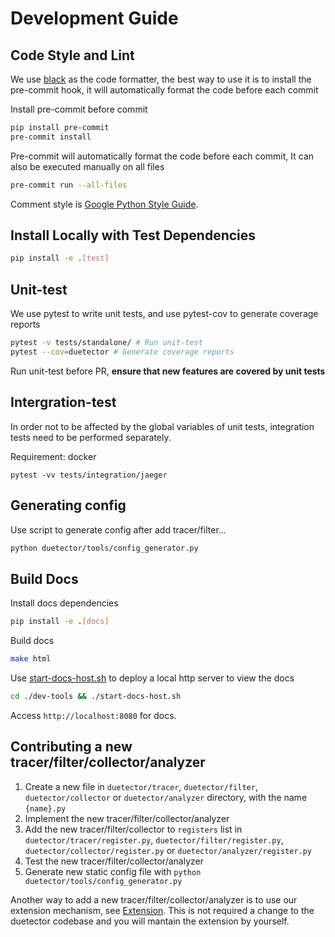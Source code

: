# Development Guide

## Code Style and Lint

We use [black](https://github.com/psf/black) as the code formatter, the best way to use it is to install the pre-commit hook, it will automatically format the code before each commit

Install pre-commit before commit

```bash
pip install pre-commit
pre-commit install
```

Pre-commit will automatically format the code before each commit, It can also be executed manually on all files

```bash
pre-commit run --all-files
```

Comment style is [Google Python Style Guide](https://google.github.io/styleguide/pyguide.html#38-comments-and-docstrings).

## Install Locally with Test Dependencies

```bash
pip install -e .[test]
```

## Unit-test

We use pytest to write unit tests, and use pytest-cov to generate coverage reports

```bash
pytest -v tests/standalone/ # Run unit-test
pytest --cov=duetector # Generate coverage reports
```

Run unit-test before PR, **ensure that new features are covered by unit tests**

## Intergration-test

In order not to be affected by the global variables of unit tests, integration tests need to be performed separately.

Requirement: docker

```
pytest -vv tests/integration/jaeger
```

## Generating config

Use script to generate config after add tracer/filter...

```bash
python duetector/tools/config_generator.py
```

## Build Docs

Install docs dependencies

```bash
pip install -e .[docs]
```

Build docs

```bash
make html
```

Use [start-docs-host.sh](dev-tools/start-docs-host.sh) to deploy a local http server to view the docs

```bash
cd ./dev-tools && ./start-docs-host.sh
```

Access `http://localhost:8080` for docs.

## Contributing a new tracer/filter/collector/analyzer

1. Create a new file in `duetector/tracer`, `duetector/filter`, `duetector/collector` or `duetector/analyzer` directory, with the name `{name}.py`
2. Implement the new tracer/filter/collector/analyzer
3. Add the new tracer/filter/collector to `registers` list in `duetector/tracer/register.py`, `duetector/filter/register.py`, `duetector/collector/register.py` or `duetector/analyzer/register.py`
4. Test the new tracer/filter/collector/analyzer
5. Generate new static config file with `python duetector/tools/config_generator.py`

Another way to add a new tracer/filter/collector/analyzer is to use our extension mechanism, see [Extension](./examples/extension). This is not required a change to the duetector codebase and you will mantain the extension by yourself.
